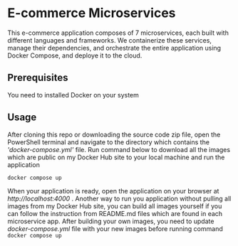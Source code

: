 # E-commerce Microservices
This e-commerce application composes of 7 microservices, each built with different languages and frameworks.
We containerize these services, manage their dependencies, and orchestrate the entire application using Docker Compose, and deploye it to the cloud.
## Prerequisites
You need to installed Docker on your system
## Usage
After cloning this repo or downloading the source code zip file, open the PowerShell terminal and navigate to the directory which contains the _'docker-compose.yml'_ file. Run command below to download all the images which are public on my Docker Hub site to your local machine and run the application
```bash
docker compose up
```
When your application is ready, open the application on your browser at _http://localhost:4000_ . Another way to run you application without pulling all images from my Docker Hub site, you can build all images yourself if you can follow the instruction from README.md files which are found in each microservice app.
 After building your own images, you need to update _docker-compose.yml_ file with your new images before running command ``` docker compose up```
